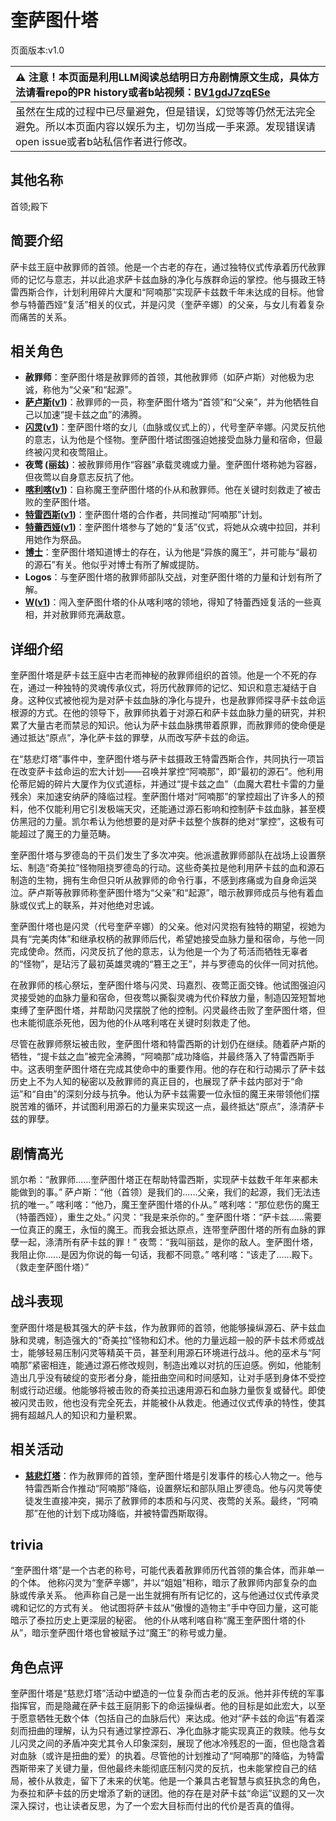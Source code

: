 # 奎萨图什塔
页面版本:v1.0
 

| :warning: 注意！本页面是利用LLM阅读总结明日方舟剧情原文生成，具体方法请看repo的PR history或者b站视频：[BV1gdJ7zqESe](https://www.bilibili.com/video/BV1gdJ7zqESe/)         |
|:----------------------------|
| 虽然在生成的过程中已尽量避免，但是错误，幻觉等等仍然无法完全避免。所以本页面内容以娱乐为主，切勿当成一手来源。发现错误请open issue或者b站私信作者进行修改。|



## 其他名称
首领;殿下
## 简要介绍
萨卡兹王庭中赦罪师的首领。他是一个古老的存在，通过独特仪式传承着历代赦罪师的记忆与意志，并以此追求萨卡兹血脉的净化与族群命运的掌控。他与摄政王特雷西斯合作，计划利用碎片大厦和“阿喃那”实现萨卡兹数千年未达成的目标。他曾参与特蕾西娅“复活”相关的仪式，并是闪灵（奎萨辛娜）的父亲，与女儿有着复杂而痛苦的关系。
## 相关角色
-   **赦罪师**：奎萨图什塔是赦罪师的首领，其他赦罪师（如萨卢斯）对他极为忠诚，称他为“父亲”和“起源”。
-   **[萨卢斯](../char_v3/extended_char_sa_lu_si.md)([v1](extended_char_sa_lu_si.md))**：赦罪师的一员，称奎萨图什塔为“首领”和“父亲”，并为他牺牲自己以加速“提卡兹之血”的沸腾。
-   **[闪灵](../char_v3/char_147_shining.md)([v1](char_147_shining.md))**：奎萨图什塔的女儿（血脉或仪式上的），代号奎萨辛娜。闪灵反抗他的意志，认为他是个怪物。奎萨图什塔试图强迫她接受血脉力量和宿命，但最终被闪灵和夜莺阻止。
-   **夜莺 (丽兹)**：被赦罪师用作“容器”承载灵魂或力量。奎萨图什塔称她为容器，但夜莺以自身意志反抗了他。
-   **[喀利喀](../char_v3/extended_char_ka_li_ka.md)([v1](extended_char_ka_li_ka.md))**：自称魔王奎萨图什塔的仆从和赦罪师。他在关键时刻救走了被击败的奎萨图什塔。
-   **[特雷西斯](../char_v3/extended_char_te_lei_xi_si.md)([v1](extended_char_te_lei_xi_si.md))**：奎萨图什塔的合作者，共同推动“阿喃那”计划。
-   **[特蕾西娅](../char_v3/extended_char_te_lei_xi_ya.md)([v1](extended_char_te_lei_xi_ya.md))**：奎萨图什塔参与了她的“复活”仪式，将她从众魂中拉回，并利用她作为祭品。
-   **[博士](../char_v3/extended_char_bo_shi.md)**：奎萨图什塔知道博士的存在，认为他是“异族的魔王”，并可能与“最初的源石”有关。他似乎对博士有所了解或提防。
-   **Logos**：与奎萨图什塔的赦罪师部队交战，对奎萨图什塔的力量和计划有所了解。
-   **[W](../char_v3/char_113_cqbw.md)([v1](char_113_cqbw.md))**：闯入奎萨图什塔的仆从喀利喀的领地，得知了特蕾西娅复活的一些真相，并对赦罪师充满敌意。
## 详细介绍
奎萨图什塔是萨卡兹王庭中古老而神秘的赦罪师组织的首领。他是一个不死的存在，通过一种独特的灵魂传承仪式，将历代赦罪师的记忆、知识和意志凝结于自身。这种仪式被他视为是对萨卡兹血脉的净化与提升，也是赦罪师探寻萨卡兹命运根源的方式。在他的领导下，赦罪师执着于对源石和萨卡兹血脉力量的研究，并积累了大量古老而禁忌的知识。他认为萨卡兹血脉携带着原罪，而赦罪师的使命便是通过抵达“原点”，净化萨卡兹的罪孽，从而改写萨卡兹的命运。

在“慈悲灯塔”事件中，奎萨图什塔与萨卡兹摄政王特雷西斯合作，共同执行一项旨在改变萨卡兹命运的宏大计划——召唤并掌控“阿喃那”，即“最初的源石”。他利用伦蒂尼姆的碎片大厦作为仪式道标，并通过“提卡兹之血”（血魔大君杜卡雷的力量残余）来加速安纳萨的降临过程。奎萨图什塔对“阿喃那”的掌控超出了许多人的预料，他不仅能利用它引发极端天灾，还能通过源石影响和控制萨卡兹血脉，甚至模仿黑冠的力量。凯尔希认为他想要的是对萨卡兹整个族群的绝对“掌控”，这极有可能超过了魔王的力量范畴。

奎萨图什塔与罗德岛的干员们发生了多次冲突。他派遣赦罪师部队在战场上设置祭坛、制造“奇美拉”怪物阻挠罗德岛的行动。这些奇美拉是他利用萨卡兹的血和源石制造的生物，拥有生命但只听从赦罪师的命令行事，不感到疼痛或为自身命运哭泣。萨卢斯等赦罪师称奎萨图什塔为“父亲”和“起源”，暗示赦罪师成员与他有着血脉或仪式上的联系，并对他绝对忠诚。

奎萨图什塔也是闪灵（代号奎萨辛娜）的父亲。他对闪灵抱有独特的期望，视她为具有“完美肉体”和继承权柄的赦罪师后代，希望她接受血脉力量和宿命，与他一同完成使命。然而，闪灵反抗了他的意志，认为他是一个为了苟活而牺牲无辜者的“怪物”，是玷污了最初英雄灵魂的“篡王之王”，并与罗德岛的伙伴一同对抗他。

在赦罪师的核心祭坛，奎萨图什塔与闪灵、玛嘉烈、夜莺正面交锋。他试图强迫闪灵接受她的血脉力量和宿命，但夜莺以撕裂灵魂为代价释放力量，制造囚笼短暂地束缚了奎萨图什塔，并帮助闪灵摆脱了他的控制。闪灵最终击败了奎萨图什塔，但也未能彻底杀死他，因为他的仆从喀利喀在关键时刻救走了他。

尽管在赦罪师祭坛被击败，奎萨图什塔和特雷西斯的计划仍在继续。随着萨卢斯的牺牲，“提卡兹之血”被完全沸腾，“阿喃那”成功降临，并最终落入了特雷西斯手中。这表明奎萨图什塔在完成其使命中的重要作用。他的存在和行动揭示了萨卡兹历史上不为人知的秘密以及赦罪师的真正目的，也展现了萨卡兹内部对于“命运”和“自由”的深刻分歧与抗争。他认为萨卡兹需要一位永恒的魔王来带领他们摆脱苦难的循环，并试图利用源石的力量来实现这一点，最终抵达“原点”，涤清萨卡兹的罪孽。
## 剧情高光
凯尔希：“赦罪师......奎萨图什塔正在帮助特雷西斯，实现萨卡兹数千年年来都未能做到的事。”
萨卢斯：“他（首领）是我们的......父亲，我们的起源，我们无法违抗的唯一。”
喀利喀：“他乃，魔王奎萨图什塔的仆从。”
喀利喀：“那位悲伤的魔王（特蕾西娅），重生之处。”
闪灵：“我是来杀你的。”
奎萨图什塔：“萨卡兹......需要一位真正的魔王，永恒的魔王。而我会抵达原点，连带奎萨图什塔的所有血脉的罪孽一起，涤清所有萨卡兹的罪！”
夜莺：“我叫丽兹，是你的敌人。奎萨图什塔，我阻止你......是因为你说的每一句话，我都不同意。”
喀利喀：“该走了......殿下。（救走奎萨图什塔）”
## 战斗表现
奎萨图什塔是极其强大的萨卡兹，作为赦罪师的首领，他能够操纵源石、萨卡兹血脉和灵魂，制造强大的“奇美拉”怪物和幻术。他的力量远超一般的萨卡兹术师或战士，能够轻易压制闪灵等精英干员，甚至利用源石环境进行战斗。他的巫术与“阿喃那”紧密相连，能通过源石修改规则，制造出难以对抗的压迫感。例如，他能制造出几乎没有破绽的变形者分身，能扭曲空间和时间感知，让对手感到身体不受控制或行动迟缓。他能够将被击败的奇美拉迅速用源石和血脉力量恢复或替代。即使被闪灵击败，他也没有完全死去，并能被仆从救走。他通过仪式传承的特性，使其拥有超越凡人的知识和力量积累。
## 相关活动
-   **[慈悲灯塔](../stories/main_14.md)**：作为赦罪师的首领，奎萨图什塔是引发事件的核心人物之一。他与特雷西斯合作推动“阿喃那”降临，设置祭坛和部队阻止罗德岛。他与闪灵等使徒发生直接冲突，揭示了赦罪师的本质和与闪灵、夜莺的关系。最终，“阿喃那”在他的计划下成功降临，并被特雷西斯取得。
## trivia
“奎萨图什塔”是一个古老的称号，可能代表着赦罪师历代首领的集合体，而非单一的个体。
他称闪灵为“奎萨辛娜”，并以“姐姐”相称，暗示了赦罪师内部复杂的血脉或传承关系。
他声称自己是一出生就拥有所有记忆的，这与他通过仪式传承灵魂和记忆的方式有关。
他试图将萨卡兹从“傲慢的造物主”手中夺回力量，这可能暗示了泰拉历史上更深层的秘密。
他的仆从喀利喀自称“魔王奎萨图什塔的仆从”，暗示奎萨图什塔也曾被赋予过“魔王”的称号或力量。
## 角色点评
奎萨图什塔是“慈悲灯塔”活动中塑造的一位复杂而古老的反派。他并非传统的军事指挥官，而是隐藏在萨卡兹王庭阴影下的命运操纵者。他的目标是如此宏大，以至于愿意牺牲无数个体（包括自己的血脉后代）来达成。他对“萨卡兹的命运”有着深刻而扭曲的理解，认为只有通过掌控源石、净化血脉才能实现真正的救赎。他与女儿闪灵之间的矛盾冲突尤其令人印象深刻，展现了他冰冷残忍的一面，但也隐含着对血脉（或许是扭曲的爱）的执着。尽管他的计划推动了“阿喃那”的降临，为特雷西斯带来了关键力量，但他最终未能彻底压制闪灵的反抗，也未能掌控自己的结局，被仆从救走，留下了未来的伏笔。他是一个兼具古老智慧与疯狂执念的角色，为泰拉和萨卡兹的历史增添了新的谜团。他的存在是对萨卡兹“命运”议题的又一次深入探讨，也让读者反思，为了一个宏大目标而付出的代价是否真的值得。